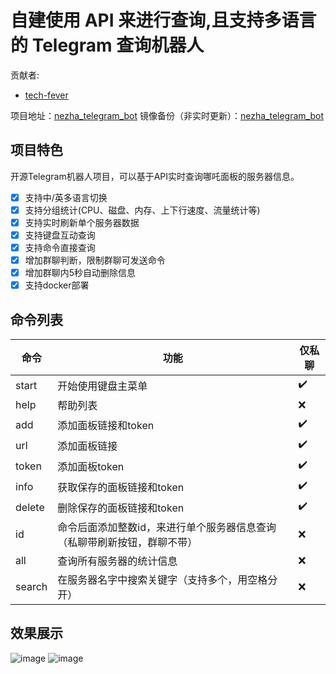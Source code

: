 # 自建使用 API 来进行查询,且支持多语言的 Telegram 查询机器人
贡献者:  
+ [tech-fever](https://github.com/tech-fever)

项目地址：[nezha_telegram_bot](https://github.com/tech-fever/nezha_telegram_bot)
镜像备份（非实时更新）：[nezha_telegram_bot](https://github.com/nezhahq/nezha_telegram_bot)  

## 项目特色
开源Telegram机器人项目，可以基于API实时查询哪吒面板的服务器信息。

- [x] 支持中/英多语言切换
- [x] 支持分组统计(CPU、磁盘、内存、上下行速度、流量统计等)
- [x] 支持实时刷新单个服务器数据
- [x] 支持键盘互动查询
- [x] 支持命令直接查询
- [x] 增加群聊判断，限制群聊可发送命令
- [x] 增加群聊内5秒自动删除信息
- [x] 支持docker部署

## 命令列表
| 命令 | 功能 | 仅私聊 |
| --- | --- | --- |
| start | 开始使用键盘主菜单 | ✔️ |
| help | 帮助列表 | ❌ |
| add | 添加面板链接和token | ✔️ |
| url | 添加面板链接 | ✔️ |
| token | 添加面板token | ✔️ |
| info | 获取保存的面板链接和token | ✔️ |
| delete | 删除保存的面板链接和token | ✔️ |
| id | 命令后面添加整数id，来进行单个服务器信息查询（私聊带刷新按钮，群聊不带） | ❌ |
| all | 查询所有服务器的统计信息 | ❌ |
| search | 在服务器名字中搜索关键字（支持多个，用空格分开） | ❌ |

## 效果展示
![image](https://user-images.githubusercontent.com/105153585/175813727-bef77a8e-ff46-4fd4-b41b-43902abf6159.png#pic_left)
![image](https://user-images.githubusercontent.com/105153585/175813645-4df4f4c7-2591-4133-9645-21c7db2f62ab.png#pic_right)
